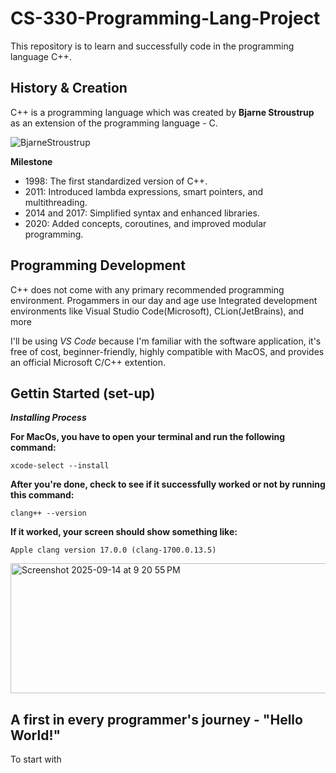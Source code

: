 # CS-330-Programming-Lang-Project
This repository is to learn and successfully code in the programming language C++.

## History & Creation
C++ is a programming language which was created by **Bjarne Stroustrup** as an extension of the programming language - C.

![BjarneStroustrup](https://github.com/user-attachments/assets/e7c18ef1-c042-4f12-871e-43285f5561da)


**Milestone**
- 1998: The first standardized version of C++.
- 2011: Introduced lambda expressions, smart pointers, and multithreading.
- 2014 and 2017: Simplified syntax and enhanced libraries.
- 2020: Added concepts, coroutines, and improved modular programming.

## Programming Development 
C++ does not come with any primary recommended programming environment. Progammers in our day and age use Integrated development environments like 
Visual Studio Code(Microsoft), CLion(JetBrains), and more

I'll be using _VS Code_ because I'm familiar with the software application, it's free of cost, beginner-friendly, highly compatible
with MacOS, and provides an official Microsoft C/C++ extention.

## Gettin Started (set-up) 
**_Installing Process_**

**For MacOs, you have to open your terminal and run the following command:**
```
xcode-select --install
```

**After you're done, check to see if it successfully worked or not by running this command:**
```
clang++ --version
```

**If it worked, your screen should show something like:**
```
Apple clang version 17.0.0 (clang-1700.0.13.5)
```

<img width="567" height="208" alt="Screenshot 2025-09-14 at 9 20 55 PM" src="https://github.com/user-attachments/assets/70a6b381-e1da-4e1b-9049-9ecd8e6aea62" />



## A first in every programmer's journey - "Hello World!"
To start with 




